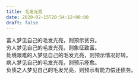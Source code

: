 ```yaml
---
title: 毛发光亮
date: 2020-02-15T20:54:12+08:00
draft: false
---
```


富人梦见自己的毛发光亮，则预示贫穷。<br>
穷人梦见自己的毛发光亮，则象征致富。<br>
处境艰难的人梦见自己的毛发光亮，则预示情况好转。<br>
病人梦见自己的毛发光亮，则预示痊愈。<br>
负债之人梦见自己的毛发光亮，则预示有能力偿还债务。<br>
